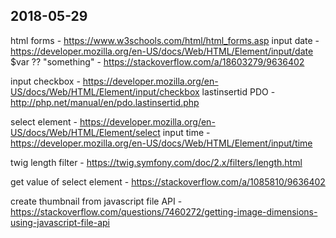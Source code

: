 
## 2018-05-29

html forms - https://www.w3schools.com/html/html_forms.asp
input date - https://developer.mozilla.org/en-US/docs/Web/HTML/Element/input/date
$var ?? "something" - https://stackoverflow.com/a/18603279/9636402

input checkbox - https://developer.mozilla.org/en-US/docs/Web/HTML/Element/input/checkbox
lastinsertid PDO - http://php.net/manual/en/pdo.lastinsertid.php

select element - https://developer.mozilla.org/en-US/docs/Web/HTML/Element/select
input time - https://developer.mozilla.org/en-US/docs/Web/HTML/Element/input/time

twig length filter - https://twig.symfony.com/doc/2.x/filters/length.html

get value of select element - https://stackoverflow.com/a/1085810/9636402

create thumbnail from javascript file API - https://stackoverflow.com/questions/7460272/getting-image-dimensions-using-javascript-file-api